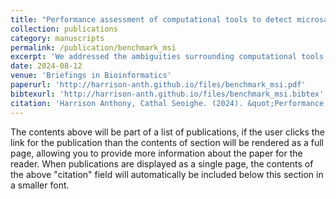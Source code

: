 ```yaml
---
title: "Performance assessment of computational tools to detect microsatellite instability"
collection: publications
category: manuscripts
permalink: /publication/benchmark_msi
excerpt: 'We addressed the ambiguities surrounding computational tools used to detect microsatellite instability in genetic sequencing data by evaluating and comparing their performance across several distinct datasets.'
date: 2024-08-12
venue: 'Briefings in Bioinformatics'
paperurl: 'http://harrison-anth.github.io/files/benchmark_msi.pdf'
bibtexurl: 'http://harrison-anth.github.io/files/benchmark_msi.bibtex'
citation: 'Harrison Anthony, Cathal Seoighe. (2024). &quot;Performance assessment of computational tools to detect microsatellite instability&quot; <i>Briefings in Bioinformatics </i>. Volume 25, Issue 5.'
---
```

The contents above will be part of a list of publications, if the user clicks the link for the publication than the contents of section will be rendered as a full page, allowing you to provide more information about the paper for the reader. When publications are displayed as a single page, the contents of the above "citation" field will automatically be included below this section in a smaller font.
